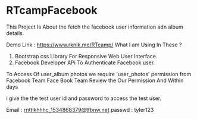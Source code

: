 # RTcampFacebook
This Project Is About the fetch the facebook user information adn album details.

Demo Link : https://www.rknik.me/RTcamp/
What I am Using In These ?

1. Bootstrap css Library For Responsive Web User Interface.
2. Facebook Developer APi To Authenticate Facebook user.

To Access Of user_album photos we require 'user_photos' permission from Facebook Team
Face Book Team Review the Our Permission And Within days

i give the the test user id and password to access the test user.

Email : rnttlkhhhc_1534868379@tfbnw.net
passwd : tyler123

